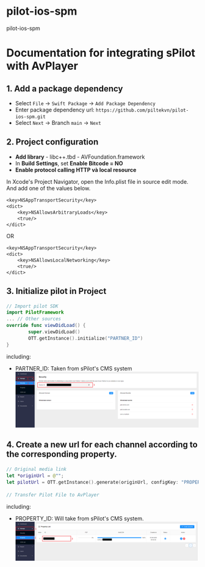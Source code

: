 # pilot-ios-spm

pilot-ios-spm

# Documentation for integrating sPilot with AvPlayer

## 1. Add a package dependency

- Select `File` -> `Swift Package` -> `Add Package Dependency`
- Enter package dependency url: `https://github.com/piltekvn/pilot-ios-spm.git`
- Select `Next` -> Branch `main` -> `Next`

## 2. Project configuration

- **Add library** - libc++.tbd - AVFoundation.framework
- In **Build Settings**, set **Enable Bitcode = NO**
- **Enable protocol calling HTTP và local resource**

In Xcode's Project Navigator, open the Info.plist file in source edit mode. And add one of the values below.

```
<key>NSAppTransportSecurity</key>
<dict>
    <key>NSAllowsArbitraryLoads</key>
    <true/>
</dict>
```

OR

```
<key>NSAppTransportSecurity</key>
<dict>
    <key>NSAllowsLocalNetworking</key>
    <true/>
</dict>
```

## 3. Initialize pilot in Project

```swift
// Import pilot SDK
import PilotFramework
... // Other sources
override func viewDidLoad() {
		super.viewDidLoad()
		OTT.getInstance().initialize("PARTNER_ID")
}
```

including:

- PARTNER_ID: Taken from sPilot's CMS system
  ![Get Partner Id from CMS](./assets/partner_id.png 'Partner Id')

## 4. Create a new url for each channel according to the corresponding property.

```swift
// Original media link
let *originUrl = @"";
let pilotUrl = OTT.getInstance().generate(originUrl, configKey: "PROPERTY_ID")

// Transfer Pilot File to AvPlayer
```

including:

- PROPERTY_ID: Will take from sPilot's CMS system.
  ![Get Property Id from CMS](./assets/property_id.png 'Property Id')
